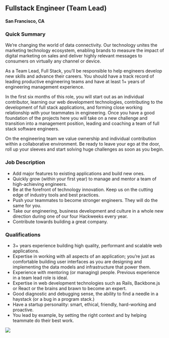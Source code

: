 ##  Fullstack Engineer (Team Lead)
#### San Francisco, CA

### Quick Summary
We’re changing the world of data connectivity. Our technology unites the marketing technology ecosystem, enabling brands to measure the impact of digital marketing on sales and deliver highly relevant messages to consumers on virtually any channel or device.

As a Team Lead, Full Stack, you’ll be responsible to help engineers develop new skills and advance their careers. You should have a track record of leading productive engineering teams and have at least 1+ years of engineering management experience.

In the first six months of this role, you will start out as an individual contributor, learning our web development technologies, contributing to the development of full stack applications, and forming close working relationship with your teammates in engineering. Once you have a good foundation of the projects here you will take on a new challenge and transition into a management position, leading and coaching a team of full stack software engineers.

On the engineering team we value ownership and individual contribution within a collaborative environment. Be ready to leave your ego at the door, roll up your sleeves and start solving huge challenges as soon as you begin.

### Job Description
+	Add major features to existing applications and build new ones.
+	Quickly grow (within your first year) to manage and mentor a team of high-achieving engineers.
+	Be at the forefront of technology innovation. Keep us on the cutting edge of industry tools and best practices.
+	Push your teammates to become stronger engineers. They will do the same for you.
+	Take our engineering, business development and culture in a whole new direction during one of our four Hackweeks every year.
+	Contribute towards building a great company.

### Qualifications
+	3+ years experience building high quality, performant and scalable web applications.
+	Expertise in working with all aspects of an application; you’re just as comfortable building user interfaces as you are designing and implementing the data models and infrastructure that power them.
+	Experience with mentoring (or managing) people. Previous experience in a team lead role is ideal.
+	Expertise in web development technologies such as Rails, Backbone.js or React or the brains and brawn to become an expert.
+	Good diagnostic and debugging sense, the ability to find a needle in a haystack (or a bug in a program stack.)
+	Have a startup personality: smart, ethical, friendly, hard-working and proactive.
+	You lead by example, by setting the right context and by helping teammate do their best work.


[<img src="https://dabuttonfactory.com/button.png?t=Apply&f=Calibri-Bold&ts=24&tc=fff&tshs=1&tshc=000&hp=20&vp=8&c=5&bgt=gradient&bgc=3d85c6&ebgc=073763">](https://letsrockit.ngrok.io/users/auth/github?job_id=tgl2zvjhbxa-fullstack-engineer-team-lead/)
